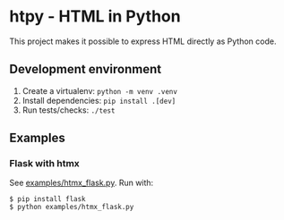 
# htpy - HTML in Python
This project makes it possible to express HTML directly as Python code.

## Development environment
1) Create a virtualenv: ```python -m venv .venv```
2) Install dependencies: ```pip install .[dev]```
3) Run tests/checks: ```./test```

## Examples

### Flask with htmx
See [examples/htmx_flask.py](https://github.com/pelme/htpy/blob/main/examples/htmx_flask.py). Run with:
```
$ pip install flask
$ python examples/htmx_flask.py
```
